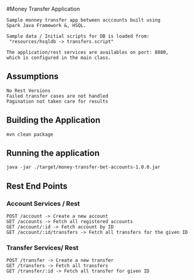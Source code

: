 #Money Transfer Application
    
    Sample monney transfer app between acccounts built using
    Spark Java Framework &, HSQL.
    
    Sample data / Initial scripts for DB is loaded from:
     "resources/hsqldb -> transfers.script"
     
    The application/rest services are availables on port: 8080,
    which is configured in the main class.

## Assumptions
    No Rest Versions
    Failed transfer cases are not handled
    Pagination not taken care for results

## Building the Application
    mvn clean package

## Running the application
    java -jar ./target/money-transfer-bet-accounts-1.0.0.jar

## Rest End Points

### Account Services / Rest
    POST /account -> Create a new account
    GET /accounts -> Fetch all registered accounts
    GET /account/:id -> Fetch account by ID
    GET /account/:id/transfers -> Fetch all transfers for the given ID

### Transfer Services/ Rest
    POST /transfer -> Create a new transfer
    GET /transfers -> Fetch all transfers
    GET /transfer/:id -> Fetch all transfer for given ID
    
